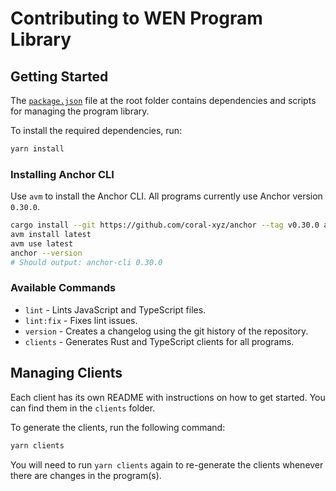 # Contributing to WEN Program Library

## Getting Started

The [`package.json`](./package.json) file at the root folder contains dependencies and scripts for managing the program library.

To install the required dependencies, run:

```bash
yarn install
```

### Installing Anchor CLI

Use `avm` to install the Anchor CLI. All programs currently use Anchor version `0.30.0`.

```bash
cargo install --git https://github.com/coral-xyz/anchor --tag v0.30.0 avm --locked
avm install latest
avm use latest
anchor --version
# Should output: anchor-cli 0.30.0
```

### Available Commands

- `lint` - Lints JavaScript and TypeScript files.
- `lint:fix` - Fixes lint issues.
- `version` - Creates a changelog using the git history of the repository.
- `clients` - Generates Rust and TypeScript clients for all programs.

## Managing Clients

Each client has its own README with instructions on how to get started. You can find them in the `clients` folder.

To generate the clients, run the following command:

```bash
yarn clients
```

You will need to run `yarn clients` again to re-generate the clients whenever there are changes in the program(s).